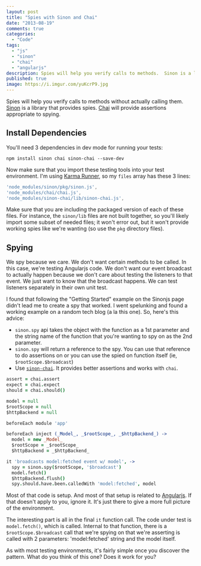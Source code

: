 ```yaml
---
layout: post
title: "Spies with Sinon and Chai"
date: "2013-08-19"
comments: true
categories:
  - "Code"
tags:
  - "js"
  - "sinon"
  - "chai"
  - "angularjs"
description: Spies will help you verify calls to methods.  Sinon is a library that provides spies.  Chai will provide appropriate assertions.
published: true
image: https://i.imgur.com/yuKcrP9.jpg
---
```


Spies will help you verify calls to methods without actually calling them.  [Sinon](http://sinonjs.org/) is a library that provides spies.  [Chai](http://chaijs.com/) will provide assertions appropriate to spying.

<!--more-->

## Install Dependencies

You'll need 3 dependencies in dev mode for running your tests:

```
npm install sinon chai sinon-chai --save-dev
```

Now make sure that you import these testing tools into your test environment.  I'm using [Karma Runner](http://karma-runner.github.io/0.10/index.html), so my `files` array has these 3 lines:

```javascript
'node_modules/sinon/pkg/sinon.js',
'node_modules/chai/chai.js',
'node_modules/sinon-chai/lib/sinon-chai.js',
```

Make sure that you are including the packaged version of each of these files.  For instance, the `sinon/lib` files are not built together, so you'll likely import some subset of needed files; it won't error out, but it won't provide working spies like we're wanting (so use the `pkg` directory files).

## Spying

We spy because we care.  We don't want certain methods to be called.  In this case, we're testing Angularjs code.  We don't want our event broadcast to actually happen because we don't care about testing the listeners to that event.  We just want to know that the broadcast happens.  We can test listeners separately in their own unit test.

I found that following the "Getting Started" example on the Sinonjs page didn't lead me to create a spy that worked.  I went spelunking and found a working example on a random tech blog (a la this one).  So, here's this advice:

- `sinon.spy` api takes the object with the function as a 1st parameter and the string name of the function that you're wanting to spy on as the 2nd parameter.
- `sinon.spy` will return a reference to the spy.  You can use that reference to do assertions on or you can use the spied on function itself (ie, `$rootScope.$broadcast`)
- Use [`sinon-chai`](https://github.com/domenic/sinon-chai).  It provides better assertions and works with `chai`.

```coffeescript
assert = chai.assert
expect = chai.expect
should = chai.should()

model = null
$rootScope = null
$httpBackend = null

beforeEach module 'app'

beforeEach inject (_Model_, _$rootScope_, _$httpBackend_) ->
  model = new _Model_
  $rootScope = _$rootScope_
  $httpBackend = _$httpBackend_

it 'broadcasts model:fetched event w/ model', ->
  spy = sinon.spy($rootScope, '$broadcast')
  model.fetch()
  $httpBackend.flush()
  spy.should.have.been.calledWith 'model:fetched', model
```

Most of that code is setup.  And most of that setup is related to [Angularjs](http://angularjs.org/).  If that doesn't apply to you, ignore it.  It's just there to give a more full picture of the environment.

The interesting part is all in the final `it` function call.  The code under test is `model.fetch()`, which is called.  Internal to that function, there is a `$rootScope.$broadcast` call that we're spying on that we're asserting is called with 2 parameters: 'model:fetched' string and the model itself.

As with most testing environments, it's fairly simple once you discover the pattern.  What do you think of this one?  Does it work for you?
